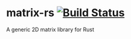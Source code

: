 # matrix-rs [![Build Status](https://travis-ci.org/rvlander/matrix-rs.svg?branch=master)](https://travis-ci.org/rvlander/matrix-rs)
A generic 2D matrix library for Rust

